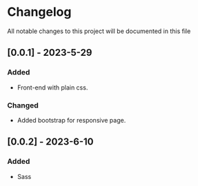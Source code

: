 # Changelog

All notable changes to this project will be documented in this file

## [0.0.1] - 2023-5-29

### Added

- Front-end with plain css.

### Changed

- Added bootstrap for responsive page.


## [0.0.2] - 2023-6-10

### Added

- Sass
